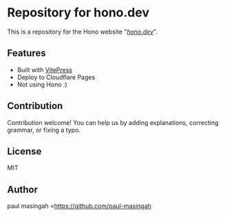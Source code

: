 # Repository for hono.dev

This is a repository for the Hono website "_[hono.dev](https://hono.dev)_".

## Features

- Built with [VitePress](https://vitepress.vuejs.org)
- Deploy to Cloudflare Pages
- Not using Hono :)

## Contribution

Contribution welcome!
You can help us by adding explanations, correcting grammar, or fixing a typo.

## License

MIT

## Author

paul masingah <https://github.com/paul-masingah

